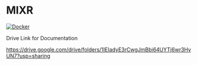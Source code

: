 # MIXR

[![Docker](https://github.com/ayaanh03/17-356-MIXR/actions/workflows/docker-publish.yml/badge.svg?branch=main)](https://github.com/ayaanh03/17-356-MIXR/actions/workflows/docker-publish.yml)

Drive Link for Documentation

https://drive.google.com/drive/folders/1IEIadyE3rCwgJmBbi64UYTj6wr3HyUN7?usp=sharing

